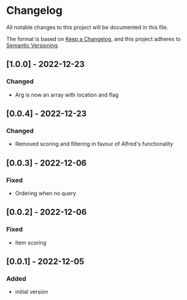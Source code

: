 # Changelog

All notable changes to this project will be documented in this file.

The format is based on [Keep a Changelog](https://keepachangelog.com/en/1.0.0/),
and this project adheres to [Semantic Versioning](https://semver.org/spec/v2.0.0.html).

## [1.0.0] - 2022-12-23

### Changed

- Arg is now an array with location and flag

## [0.0.4] - 2022-12-23

### Changed

- Removed scoring and filtering in favour of Alfred's functionality

## [0.0.3] - 2022-12-06

### Fixed

- Ordering when no query

## [0.0.2] - 2022-12-06

### Fixed

- Item scoring

## [0.0.1] - 2022-12-05

### Added

- initial version
